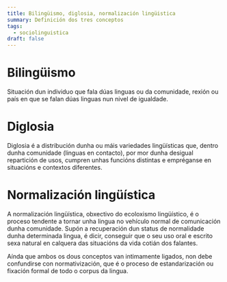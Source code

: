 ```yaml
---
title: Bilingüismo, diglosia, normalización lingüistica
summary: Definición dos tres conceptos
tags:
  - sociolinguistica
draft: false
---
```

# Bilingüismo

Situación dun individuo que fala dúas linguas ou da comunidade, rexión ou país en que se falan dúas linguas nun nivel de igualdade.

# Diglosia 

Diglosia é a distribución dunha ou máis variedades lingüísticas que, dentro dunha comunidade (linguas en contacto), por mor dunha desigual repartición de usos, cumpren unhas funcións distintas e empréganse en situacións e contextos diferentes.

# Normalización lingüística

A normalización lingüística, obxectivo do ecoloxismo lingüístico, é o proceso tendente a tornar unha lingua no vehículo normal de comunicación dunha comunidade. Supón a recuperación dun status de normalidade dunha determinada lingua, é dicir, conseguir que o seu uso oral e escrito sexa natural en calquera das situacións da vida cotián dos falantes. 

Aínda que ambos os dous conceptos van intimamente ligados, non debe confundirse con normativización, que é o proceso de estandarización ou fixación formal de todo o corpus da lingua.